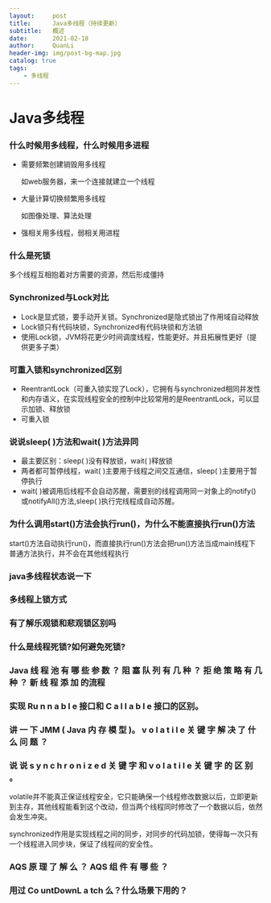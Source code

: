 ```yaml
---
layout:     post
title:      Java多线程（持续更新）
subtitle:   概述
date:       2021-02-18
author:     QuanLi
header-img: img/post-bg-map.jpg
catalog: true
tags:
    - 多线程
---
```


# Java多线程

### 什么时候用多线程，什么时候用多进程

- 需要频繁创建销毁用多线程

  如web服务器，来一个连接就建立一个线程

- 大量计算切换频繁用多线程

  如图像处理、算法处理

- 强相关用多线程，弱相关用进程

### 什么是死锁

多个线程互相抱着对方需要的资源，然后形成僵持

### Synchronized与Lock对比

- Lock是显式锁，要手动开关锁。Synchronized是隐式锁出了作用域自动释放
- Lock锁只有代码块锁，Synchronized有代码块锁和方法锁
- 使用Lock锁，JVM将花更少时间调度线程，性能更好。并且拓展性更好（提供更多子类）

### 可重入锁和synchronized区别

- ReentrantLock（可重入锁实现了Lock），它拥有与synchronized相同并发性和内存语义，在实现线程安全的控制中比较常用的是ReentrantLock，可以显示加锁、释放锁
- 可重入锁

### 说说sleep( )方法和wait( )方法异同

- 最主要区别：sleep( )没有释放锁，wait( )释放锁
- 两者都可暂停线程，wait( )主要用于线程之间交互通信，sleep( )主要用于暂停执行
- wait( )被调用后线程不会自动苏醒，需要别的线程调用同一对象上的notify()或notifyAll()方法,sleep( )执行完线程成自动苏醒。

### 为什么调用start()方法会执行run()，为什么不能直接执行run()方法

start()方法自动执行run()，而直接执行run()方法会把run()方法当成main线程下普通方法执行，并不会在其他线程执行

### java多线程状态说一下

### 多线程上锁方式

### 

### 有了解乐观锁和悲观锁区别吗

### 什么是线程死锁?如何避免死锁? 

### **Java** 线 程 池 有 哪 些 参 数 ？ 阻 塞 队 列 有 几 种 ？ 拒 绝 策 略 有 几 种 ？ 新 线 程 添 加 的流程

### 实现 Ru n n a b l e 接口和 C a l l a b l e 接口的区别。

### 讲 一 下 **JMM ( Java** 内 存 模 型 **)**。 **v o l a t i l e** 关 键 字 解 决 了 什 么 问 题 ？ 

### 说 说 **s y n c h r o n i z e d** 关 键 字 和 **v o l a t i l e** 关 键 字 的 区 别 。

​	volatile并不能真正保证线程安全，它只能确保一个线程修改数据以后，立即更新到主存，其他线程能看到这个改动，但当两个线程同时修改了一个数据以后，依然会发生冲突。

​	synchronized作用是实现线程之间的同步，对同步的代码加锁，使得每一次只有一个线程进入同步块，保证了线程间的安全性。

### **AQS** 原 理 了 解 么 ？ **AQS** 组 件 有 哪 些 ？

### 用过 Co untDownL a tch 么？什么场景下用的？

